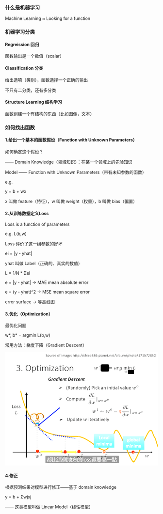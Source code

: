 ### 什么是机器学习

Machine Learning ≈ Looking for a function

### 机器学习分类

#### Regreission 回归

函数输出是一个数值（scalar）

#### Classification 分类

给出选项（类别），函数选择一个正确的输出

不只有二分类，还有多分类

#### Structure Learning 结构学习

函数创建一个有结构的东西（比如图像，文本）

### 如何找出函数

#### 1.给出一个基本的函数假设（Function with Unknown Parameters）

如何确定这个假设？

—— Domain Knowledge（领域知识）：在某一个领域上的先验知识

Model —— Function with Unknown Parameters（带有未知参数的函数）

e.g.

y = b + wx

x 叫做 feature（特征），w 叫做 weight（权重），b 叫做 bias（偏置）


#### 2.从训练数据定义Loss

Loss is a function of parameters 

e.g. L(b,w)

Loss 评价了这一组参数的好坏

ei = |y - yhat|

yhat 叫做 Label（正确的、真实的数值）

L = 1/N * Σei

e = |y -  yhat| -> MAE mean absolute error

e = (y - yhat)^2 -> MSE mean square error

error surface -> 等高线图

#### 3.优化（Optimization）

最优化问题

w*, b* = argmin L(b,w)

常用方法：梯度下降（Gradient Descent）

![alt text](image/机器学习入门/{4AE5140C-C20E-468E-9BCC-BF131BC0CC74}.png)

#### 4.修正

根据预测结果对模型进行修正——基于 domain knowledge

y = b + Σwjxj

—— 这类模型叫做 Linear Model（线性模型）